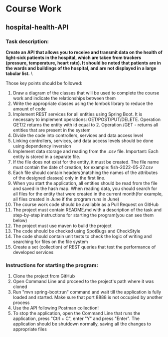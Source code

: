 # Course Work
## hospital-health-API
### Task description:
**Create an API that allows you to receive and transmit data on the health of light-sick patients in the hospital, 
which are taken from trackers (pressure, temperature, heart rate). It should be noted that patients are in the wards 
and buildings of the hospital, and are not displayed in a large tabular list.** \

Those key points should be followed:
1. Draw a diagram of the classes that will be used to complete the course work and indicate the relationships between them
2. Write the appropriate classes using the lombok library to reduce the amount of code
3. Implement REST services for all entities using Spring Boot. It is necessary to implement operations: GET/POST/PUT/DELETE. Operation GET/2 returns the entity with id equal to 2. Operation /GET - returns all entities that are present in the system
4. Divide the code into controllers, services and data access level
5. Linking controllers, services, and data access levels should be done using dependency inversion
6. Implement data storage and reading from the .csv file. Important: Each entity is stored in a separate file.
7. If the file does not exist for the entity, it must be created. The file name must contain the date of creation, for example: fish-2022-05-27.csv
8. Each file should contain headers(matching the names of the attributes of the designed classes) only in the first line.
9. When you start the application, all entities should be read from the file and saved in the hash map. When reading data, you should search for all files for the entity that were created in the current month(for example, all files created in June if the program runs in June)
10. The course work code should be available as a Pull Request on GitHub
11. The project must contain README.md with a description of the task and step-by-step instructions for starting the program(you can see them below)
12. The project must use maven to build the project
13. The code should be checked using SpotBugs and CheckStyle
14. The code should contain unit tests to check the logic of writing and searching for files on the file system
15. Create a set (collection) of REST queries that test the performance of developed services


### Instructions for starting the program:
1. Clone the project from GitHub
2. Open Command Line and proceed to the project's path where it was cloned
3. Run "mvn spring-boot:run" command and wait till the application is fully loaded and started. Make sure that port 
   8888 is not occupied by another process
4. Use the API following Postman collection!
5. To stop the application, open the Command Line that runs the application, press "Ctrl + C", enter "Y" and press 
   "Enter". The application should be shutdown normally, saving all the changes to appropriate files